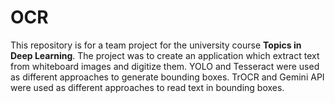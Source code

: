 # OCR

This repository is for a team project for the university course **Topics in Deep Learning**. The project was to create an application which extract text from whiteboard images and digitize them. YOLO and Tesseract were used as different approaches to generate bounding boxes. TrOCR and Gemini API were used as different approaches to read text in bounding boxes.
